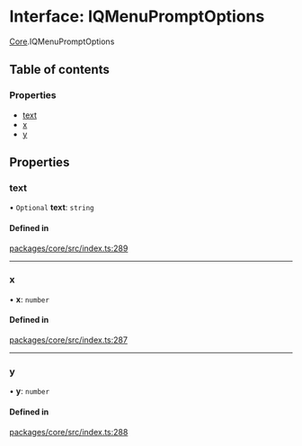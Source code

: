 # Interface: IQMenuPromptOptions

[Core](../modules/Core.md).IQMenuPromptOptions

## Table of contents

### Properties

- [text](Core.IQMenuPromptOptions.md#text)
- [x](Core.IQMenuPromptOptions.md#x)
- [y](Core.IQMenuPromptOptions.md#y)

## Properties

### text

• `Optional` **text**: `string`

#### Defined in

[packages/core/src/index.ts:289](https://github.com/iniquitybbs/iniquity/blob/5dc4891/packages/core/src/index.ts#L289)

___

### x

• **x**: `number`

#### Defined in

[packages/core/src/index.ts:287](https://github.com/iniquitybbs/iniquity/blob/5dc4891/packages/core/src/index.ts#L287)

___

### y

• **y**: `number`

#### Defined in

[packages/core/src/index.ts:288](https://github.com/iniquitybbs/iniquity/blob/5dc4891/packages/core/src/index.ts#L288)
